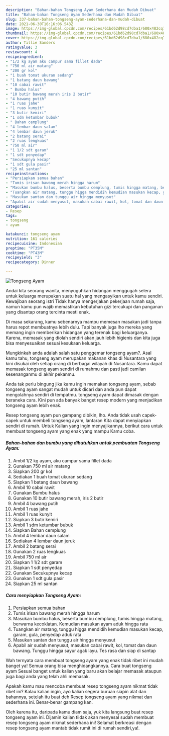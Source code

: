```yaml
---
description: "Bahan-bahan Tongseng Ayam Sederhana dan Mudah Dibuat"
title: "Bahan-bahan Tongseng Ayam Sederhana dan Mudah Dibuat"
slug: 337-bahan-bahan-tongseng-ayam-sederhana-dan-mudah-dibuat
date: 2021-06-30T16:16:06.543Z
image: https://img-global.cpcdn.com/recipes/61bd62d98cd7dba1/680x482cq70/tongseng-ayam-foto-resep-utama.jpg
thumbnail: https://img-global.cpcdn.com/recipes/61bd62d98cd7dba1/680x482cq70/tongseng-ayam-foto-resep-utama.jpg
cover: https://img-global.cpcdn.com/recipes/61bd62d98cd7dba1/680x482cq70/tongseng-ayam-foto-resep-utama.jpg
author: Tillie Sanders
ratingvalue: 3
reviewcount: 4
recipeingredient:
- "1/2 kg ayam aku campur sama fillet dada"
- "750 ml air matang"
- "200 gr kol"
- "1 buah tomat ukuran sedang"
- "1 batang daun bawang"
- "10 cabai rawit"
- " Bumbu halus"
- "10 butir bawang merah iris 2 butir"
- "4 bawang putih"
- "1 ruas jahe"
- "1 ruas kunyit"
- "3 butir kemiri"
- "1 sdm ketumbar bubuk"
- " Bahan cemplung"
- "4 lembar daun salam"
- "4 lembar daun jeruk"
- "2 batang serai"
- "2 ruas lengkuas"
- "750 ml air"
- "1 1/2 sdt garam"
- "1 sdt penyedap"
- "Secukupnya kecap"
- "1 sdt gula pasir"
- "25 ml santan"
recipeinstructions:
- "Persiapkan semua bahan"
- "Tumis irisan bawang merah hingga harum"
- "Masukan bumbu halus, beserta bumbu cemplung, tumis hingga matang, berwarna kecoklatan. Kemudian masukan ayam aduk hingga rata"
- "Tuangkan air matang, tunggu higga mendidih kemudian masukan kecap, garam, gula, penyedap aduk rata"
- "Masukan santan dan tunggu air hingga menyusut"
- "Apabil air sudah menyusut, masukan cabai rawit, kol, tomat dan daun bawang. Tunggu hingga sayur agak layu. Tes rasa dan siap di santap"
categories:
- Resep
tags:
- tongseng
- ayam

katakunci: tongseng ayam 
nutrition: 161 calories
recipecuisine: Indonesian
preptime: "PT35M"
cooktime: "PT43M"
recipeyield: "3"
recipecategory: Dinner

---
```



![Tongseng Ayam](https://img-global.cpcdn.com/recipes/61bd62d98cd7dba1/680x482cq70/tongseng-ayam-foto-resep-utama.jpg)

Andai kita seorang wanita, menyuguhkan hidangan menggugah selera untuk keluarga merupakan suatu hal yang mengasyikan untuk kamu sendiri. Kewajiban seorang istri Tidak hanya mengerjakan pekerjaan rumah saja, namun kamu pun wajib memastikan kebutuhan gizi tercukupi dan panganan yang disantap orang tercinta mesti enak.

Di masa  sekarang, kamu sebenarnya mampu memesan masakan jadi tanpa harus repot membuatnya lebih dulu. Tapi banyak juga lho mereka yang memang ingin memberikan hidangan yang terenak bagi keluarganya. Karena, memasak yang diolah sendiri akan jauh lebih higienis dan kita juga bisa menyesuaikan sesuai kesukaan keluarga. 



Mungkinkah anda adalah salah satu penggemar tongseng ayam?. Asal kamu tahu, tongseng ayam merupakan makanan khas di Nusantara yang kini disukai oleh setiap orang di berbagai wilayah di Nusantara. Kamu dapat memasak tongseng ayam sendiri di rumahmu dan pasti jadi camilan kesenanganmu di akhir pekanmu.

Anda tak perlu bingung jika kamu ingin memakan tongseng ayam, sebab tongseng ayam sangat mudah untuk dicari dan anda pun dapat mengolahnya sendiri di tempatmu. tongseng ayam dapat dimasak dengan beraneka cara. Kini pun ada banyak banget resep modern yang menjadikan tongseng ayam lebih enak.

Resep tongseng ayam pun gampang dibikin, lho. Anda tidak usah capek-capek untuk membeli tongseng ayam, lantaran Kita dapat menyiapkan sendiri di rumah. Untuk Kalian yang ingin menyajikannya, berikut cara untuk membuat tongseng ayam yang enak yang mampu Kamu coba.

<!--inarticleads1-->

##### Bahan-bahan dan bumbu yang dibutuhkan untuk pembuatan Tongseng Ayam:

1. Ambil 1/2 kg ayam, aku campur sama fillet dada
1. Gunakan 750 ml air matang
1. Siapkan 200 gr kol
1. Sediakan 1 buah tomat ukuran sedang
1. Siapkan 1 batang daun bawang
1. Ambil 10 cabai rawit
1. Gunakan  Bumbu halus
1. Gunakan 10 butir bawang merah, iris 2 butir
1. Ambil 4 bawang putih
1. Ambil 1 ruas jahe
1. Ambil 1 ruas kunyit
1. Siapkan 3 butir kemiri
1. Ambil 1 sdm ketumbar bubuk
1. Siapkan  Bahan cemplung
1. Ambil 4 lembar daun salam
1. Sediakan 4 lembar daun jeruk
1. Ambil 2 batang serai
1. Gunakan 2 ruas lengkuas
1. Ambil 750 ml air
1. Siapkan 1 1/2 sdt garam
1. Siapkan 1 sdt penyedap
1. Gunakan Secukupnya kecap
1. Gunakan 1 sdt gula pasir
1. Siapkan 25 ml santan




<!--inarticleads2-->

##### Cara menyiapkan Tongseng Ayam:

1. Persiapkan semua bahan
1. Tumis irisan bawang merah hingga harum
1. Masukan bumbu halus, beserta bumbu cemplung, tumis hingga matang, berwarna kecoklatan. Kemudian masukan ayam aduk hingga rata
1. Tuangkan air matang, tunggu higga mendidih kemudian masukan kecap, garam, gula, penyedap aduk rata
1. Masukan santan dan tunggu air hingga menyusut
1. Apabil air sudah menyusut, masukan cabai rawit, kol, tomat dan daun bawang. Tunggu hingga sayur agak layu. Tes rasa dan siap di santap




Wah ternyata cara membuat tongseng ayam yang enak tidak ribet ini mudah banget ya! Semua orang bisa menghidangkannya. Cara buat tongseng ayam Sesuai banget untuk kalian yang baru akan belajar memasak ataupun juga bagi anda yang telah ahli memasak.

Apakah kamu mau mencoba membuat resep tongseng ayam nikmat tidak ribet ini? Kalau kalian ingin, ayo kalian segera buruan siapin alat dan bahannya, setelah itu buat deh Resep tongseng ayam yang nikmat dan sederhana ini. Benar-benar gampang kan. 

Oleh karena itu, daripada kamu diam saja, yuk kita langsung buat resep tongseng ayam ini. Dijamin kalian tiidak akan menyesal sudah membuat resep tongseng ayam nikmat sederhana ini! Selamat berkreasi dengan resep tongseng ayam mantab tidak rumit ini di rumah sendiri,ya!.

